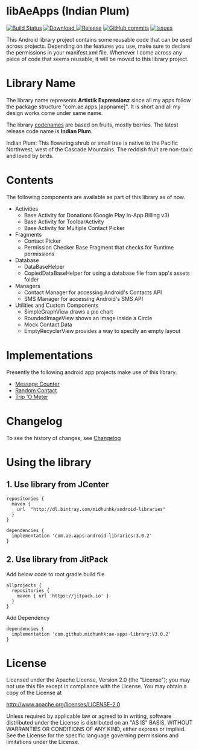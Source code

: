 # libAeApps (Indian Plum)
[![Build Status](https://travis-ci.org/midhunhk/ae-apps-library.svg?branch=fig)](https://travis-ci.org/midhunhk/ae-apps-library) 
[![Download](https://api.bintray.com/packages/midhunhk/android-libraries/lib-ae-apps/images/download.svg) ](https://bintray.com/midhunhk/android-libraries/lib-ae-apps/_latestVersion)
[![Release](https://jitpack.io/v/midhunhk/ae-apps-library.svg)](https://jitpack.io/#midhunhk/ae-apps-library)
[![GitHub commits](https://img.shields.io/github/commits-since/midhunhk/ae-apps-library/V2.3.0.svg)](https://github.com/midhunhk/ae-apps-library) 
[![Issues](https://img.shields.io/github/issues/midhunhk/ae-apps-library.svg)](https://github.com/midhunhk/ae-apps-library/issues) 

This Android library project contains some reusable code that can be used across projects. Depending on the features you use, make sure to declare the permissions in your manifest.xml file. Whenever I come across any piece of code that seems reusable, it will be moved to this library project.

# Library Name
The library name represents **Artistik Expressionz** since all my apps follow the package structure "com.ae.apps.[appname]". It is short and all my design works come under same name.

The library [codenames](https://github.com/midhunhk/ae-apps-library/wiki/Codenames) are based on fruits, mostly berries. The latest release code name is **Indian Plum**.

Indian Plum: This flowering shrub or small tree is native to the Pacific Northwest, west of the Cascade Mountains. The reddish fruit are non-toxic and loved by birds.

# Contents
The following components are available as part of this library as of now.

* Activities
  * Base Activity for Donations (Google Play In-App Billing v3)
  * Base Activity for ToolbarActivity
  * Base Activity for Multiple Contact Picker
* Fragments
  * Contact Picker
  * Permission Checker Base Fragment that checks for Runtime permissions
* Database  
  * DataBaseHelper
  * CopiedDataBaseHelper for using a database file from app's assets folder
* Managers  
  * Contact Manager for accessing Android's Contacts API
  * SMS Manager for accessing Android's SMS API  
* Utilities and Custom Components
  * SimpleGraphView draws a pie chart
  * RoundedImageView shows an image inside a Circle
  * Mock Contact Data
  * EmptyRecyclerView provides a way to specify an empty layout

# Implementations
Presently the following android app projects make use of this library.

* <a href="https://github.com/midhunhk/message-counter">Message Counter</a>
* <a href="https://github.com/midhunhk/random-contact">Random Contact</a>
* <a href="https://github.com/midhunhk/trip-o-meter">Trip 'O Meter</a>

# Changelog
To see the history of changes, see [Changelog](https://github.com/midhunhk/ae-apps-library/blob/master/VersionHistory.md)

# Using the library
## 1. Use library from JCenter

```
repositories {
  maven { 
    url  "http://dl.bintray.com/midhunhk/android-libraries"     
  }    
}    
```

```
dependencies {  
  implementation 'com.ae.apps:android-libraries:3.0.2'
}
```

## 2. Use library from JitPack

Add below code to root gradle.build file  
```  
allprojects {  
  repositories {
    maven { url 'https://jitpack.io' }  
  }  
}
```  
Add Dependency  

```  
dependencies {  
  implementation 'com.github.midhunhk:ae-apps-library:V3.0.2'  
}  
```
 
# License
Licensed under the Apache License, Version 2.0 (the "License");
 you may not use this file except in compliance with the License.
 You may obtain a copy of the License at
  
 http://www.apache.org/licenses/LICENSE-2.0
  
 Unless required by applicable law or agreed to in writing, software
 distributed under the License is distributed on an "AS IS" BASIS,
 WITHOUT WARRANTIES OR CONDITIONS OF ANY KIND, either express or implied.
 See the License for the specific language governing permissions and
 limitations under the License.
